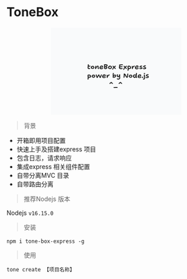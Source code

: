 # ToneBox

<img style="display:block; margin: auto; width: 300px; height: 200px" src=./img/logo.png> 

> 背景
- 开箱即用项目配置
- 快速上手及搭建express 项目
- 包含日志，请求响应
- 集成express 相关组件配置
- 自带分离MVC 目录
- 自带路由分离 
> 推荐Nodejs 版本

Nodejs `v16.15.0`
> 安装
```shell
npm i tone-box-express -g
```
> 使用
```shell
tone create 【项目名称】
```
